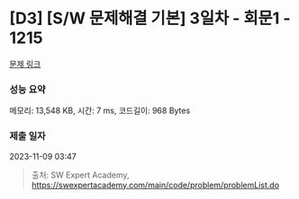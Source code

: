 # [D3] [S/W 문제해결 기본] 3일차 - 회문1 - 1215 

[문제 링크](https://swexpertacademy.com/main/code/problem/problemDetail.do?contestProbId=AV14QpAaAAwCFAYi) 

### 성능 요약

메모리: 13,548 KB, 시간: 7 ms, 코드길이: 968 Bytes

### 제출 일자

2023-11-09 03:47



> 출처: SW Expert Academy, https://swexpertacademy.com/main/code/problem/problemList.do